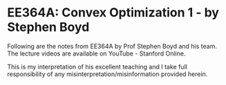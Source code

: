 # EE364A: Convex Optimization 1 - by Stephen Boyd

Following are the notes from EE364A by Prof Stephen Boyd and his team. The lecture videos are available on YouTube - Stanford Online. 

This is my interpretation of his excellent teaching and I take full responsibility of any misinterpretation/misinformation provided herein. 

```{tableofcontents}
```

